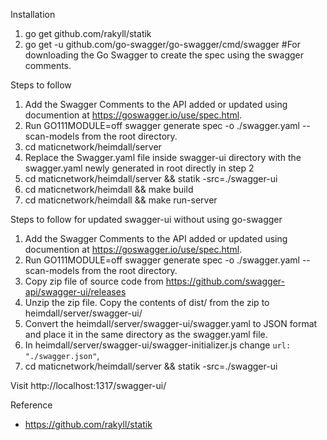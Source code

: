 
Installation
1. go get github.com/rakyll/statik
2. go get -u github.com/go-swagger/go-swagger/cmd/swagger #For downloading the Go Swagger to create the spec using the swagger comments.


Steps to follow
1. Add the Swagger Comments to the API added or updated using documention at https://goswagger.io/use/spec.html.
2. Run GO111MODULE=off swagger generate spec -o ./swagger.yaml --scan-models  from the root directory.
3. cd maticnetwork/heimdall/server
4. Replace the Swagger.yaml file inside swagger-ui directory with the swagger.yaml newly generated in root directly in step 2
5. cd maticnetwork/heimdall/server && statik -src=./swagger-ui
6. cd maticnetwork/heimdall && make build
7. cd maticnetwork/heimdall && make run-server

Steps to follow for updated swagger-ui without using go-swagger
1. Add the Swagger Comments to the API added or updated using documention at https://goswagger.io/use/spec.html.
2. Run GO111MODULE=off swagger generate spec -o ./swagger.yaml --scan-models  from the root directory.
3. Copy zip file of source code from https://github.com/swagger-api/swagger-ui/releases
4. Unzip the zip file. Copy the contents of dist/ from the zip to heimdall/server/swagger-ui/
5. Convert the heimdall/server/swagger-ui/swagger.yaml to JSON format and place it in the same directory as the swagger.yaml file.
6. In heimdall/server/swagger-ui/swagger-initializer.js change `url: "./swagger.json"`,
7. cd maticnetwork/heimdall/server && statik -src=./swagger-ui

Visit http://localhost:1317/swagger-ui/ 


Reference
- https://github.com/rakyll/statik
